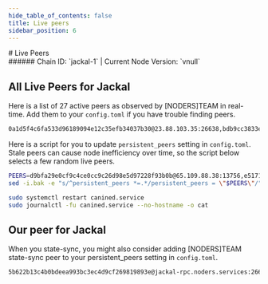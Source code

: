 ```yaml
---
hide_table_of_contents: false
title: Live peers
sidebar_position: 6
---
```


<div class="h1-with-icon icon-jackal">
# Live Peers
</div>
###### Chain ID: `jackal-1` | Current Node Version: `vnull`

## All Live Peers for Jackal
Here is a list of 27 active peers as observed by [NODERS]TEAM in real-time. Add them to your `config.toml` if you have trouble finding peers.

```bash
0a1d5f4c6fa533d96189094e12c35efb34037b30@23.88.103.35:26638,bdb9cc3833ecba797cd2275e0bd81c2a7fc410b1@168.119.90.246:17556,d9bfa29e0cf9c4ce0cc9c26d98e5d97228f93b0b@65.109.88.38:13756,198f2b0c2564a234547c04e98a3e11c05616fb3e@176.9.150.48:11126,272a2763ef6bff05eaf55140f1168864834ca91e@65.108.66.174:28656,713d202326eedaed41d467b26051aba62727febd@5.9.69.241:26656,e517112d2b8970010382ba9095c6297477c730f0@161.97.77.219:26656,0d040fb982247ab5a86d940f735b4c5143e7f953@65.109.105.110:12656,1bba5fd248d8ad044add8ffc43b6de4051d09e62@135.181.114.91:26656,2ec46ff04ebfafc19f505feaaf00943c15bb2757@15.235.114.33:26656,e44e91665ad9d02cbd879219faaa04bc767ab41f@65.109.86.84:26656,272b2dda49437eb55392e9b7153a44f881e1511c@167.235.9.223:26656,f256abc3eafd82ed1a763a3fa969bcf72a627f26@167.235.179.241:17556,41c19eebb3879cd9f4a7561c0953af7d1564624b@167.114.159.157:26656,f6ffe91c468dcce5f387a8ed96fb8f151fdf1aea@51.15.19.175:26656,a10f4d038760b6348794f2cb4bc88fe8da2905ee@65.108.70.119:26656,ebc272824924ea1a27ea3183dd0b9ba713494f83@195.3.223.168:26906,27a79ac3336695ea041cc3efda31672f05b31b45@185.248.24.16:26656,51cbeb39315ef7366b77953ebf6ad905443e6e30@65.109.93.44:17556,d39fecbc409541de13fa644d90066d4dabe08262@95.165.89.222:24475,7574e0ab179fc6cc47ac89284f4641790218540e@18.163.165.245:26626,ef43b6453a8cef8027c584d1fa8774114b1a6648@195.201.175.156:17556,d9bcb3635b562cb81fc4f5fb60a5ae4a28914ebb@65.108.232.181:26656,c6929b2a26cf02c084951d1b634af385d750a9d3@65.21.95.15:44656,77a98f128539de705bf18f3225e08dff4355f7e7@158.69.125.73:10956,0a9964ddf7d0aeb8d361b6b91e9af43601d82239@65.108.230.113:11126,170397e75ca2b0f4e9f3b1bb5d0d23f9b10f01c7@142.132.200.233:30602
```

Here is a script for you to update `persistent_peers` setting in `config.toml`. Stale peers can cause node inefficiency over time, so the script below selects a few random live peers.

```bash
PEERS=d9bfa29e0cf9c4ce0cc9c26d98e5d97228f93b0b@65.109.88.38:13756,e517112d2b8970010382ba9095c6297477c730f0@161.97.77.219:26656,198f2b0c2564a234547c04e98a3e11c05616fb3e@176.9.150.48:11126,d9bcb3635b562cb81fc4f5fb60a5ae4a28914ebb@65.108.232.181:26656,41c19eebb3879cd9f4a7561c0953af7d1564624b@167.114.159.157:26656
sed -i.bak -e "s/^persistent_peers *=.*/persistent_peers = \"$PEERS\"/" ~/.canine/config/config.toml

sudo systemctl restart canined.service
sudo journalctl -fu canined.service --no-hostname -o cat
```

## Our peer for Jackal
When you state-sync, you might also consider adding [NODERS]TEAM state-sync peer to your persistent_peers setting in `config.toml`.

```bash
5b622b13c4b0bdeea993bc3ec4d9cf269819893e@jackal-rpc.noders.services:26656
```